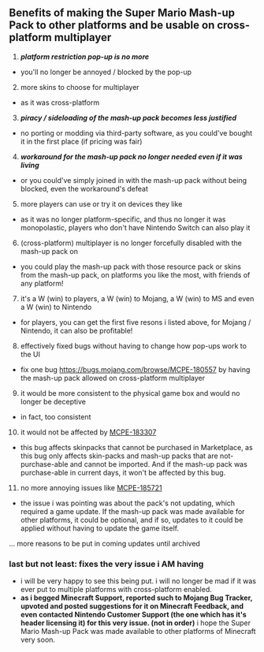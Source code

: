 ## Benefits of making the Super Mario Mash-up Pack to other platforms and be usable on cross-platform multiplayer

1. ***platform restriction pop-up is no more***
- you'll no longer be annoyed / blocked by the pop-up

2. more skins to choose for multiplayer
- as it was cross-platform

3. ***piracy / sideloading of the mash-up pack becomes less justified***
- no porting or modding via third-party software, as you could've bought it in the first place (if pricing was fair)

4. ***workaround for the mash-up pack no longer needed even if it was living***
- or you could've simply joined in with the mash-up pack without being blocked, even the workaround's defeat

<!--#. `pack_scope` can be deprecated (not `platform_lock`) - optimizes storage and bad actors can no longer abuse it (Do LittleBigPlanet Mash-up also have "pack_scope"?)-->
5. more players can use or try it on devices they like
- as it was no longer platform-specific, and thus no longer it was monopolastic, players who don't have Nintendo Switch can also play it

6. (cross-platform) multiplayer is no longer forcefully disabled with the mash-up pack on
- you could play the mash-up pack with those resource pack or skins from the mash-up pack, on platforms you like the most, with friends of any platform!

7. it's a W (win) to players, a W (win) to Mojang, a W (win) to MS and even a W (win) to Nintendo <!--if Nintendo ever was this fair 💀-->
- for players, you can get the first five resons i listed above, for Mojang / Nintendo, it can also be profitable!

8. effectively fixed bugs without having to change how pop-ups work to the UI
- fix one bug https://bugs.mojang.com/browse/MCPE-180557 by having the mash-up pack allowed on cross-platform multiplayer

9. it would be more consistent to the physical game box and would no longer be deceptive
- in fact, too consistent

10. it would not be affected by [MCPE-183307](https://bugs.mojang.com/browse/MCPE-183307)
- this bug affects skinpacks that cannot be purchased in Marketplace, as this bug only affects skin-packs and mash-up packs that are not-purchase-able and cannot be imported. And if the mash-up pack was purchase-able in current days, it won't be affected by this bug.

11. no more annoying issues like [MCPE-185721](https://bugs.mojang.com/browse/MCPE-185721)
- the issue i was pointing was about the pack's not updating, which required a game update. If the mash-up pack was made available for other platforms, it could be optional, and if so, updates to it could be applied without having to update the game itself.

... more reasons to be put in coming updates until archived

### last but not least: **fixes the very issue i AM having**
- i will be very happy to see this being put. i will no longer be mad if it was ever put to multiple platforms with cross-platform enabled.
- **as i begged Minecraft Support, reported such to Mojang Bug Tracker, upvoted and posted suggestions for it on Minecraft Feedback, and even contacted Nintendo Customer Support (the one which has it's header licensing it) for this very issue. (not in order)** i hope the Super Mario Mash-up Pack was made available to other platforms of Minecraft very soon.

